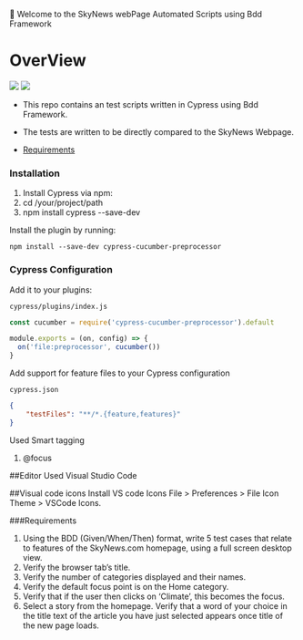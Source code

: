 
:wave: Welcome to the SkyNews webPage Automated Scripts using Bdd Framework 

# OverView 
![](https://img.shields.io/badge/cypress-informational?style=flat&logo=cypress&logoColor=white&color=2bbc8a)
![](https://img.shields.io/badge/Bdd-informational?style=flat&logo=BDD&logoColor=green&color=2bbc8a)

- This repo contains an test scripts  written in Cypress using Bdd Framework.

- The tests are written to be directly compared to the  SkyNews Webpage.

 * [Requirements](#Requirements)

### Installation

1. Install Cypress via npm:
2. cd /your/project/path
3. npm install cypress --save-dev

Install the plugin by running:

```shell
npm install --save-dev cypress-cucumber-preprocessor
```
### Cypress Configuration

Add it to your plugins:

`cypress/plugins/index.js`

```javascript
const cucumber = require('cypress-cucumber-preprocessor').default

module.exports = (on, config) => {
  on('file:preprocessor', cucumber())
}
```
Add support for feature files to your Cypress configuration

`cypress.json`

```json
{
    "testFiles": "**/*.{feature,features}"
}
```

Used Smart tagging
1. @focus

##Editor Used 
Visual Studio Code 

##Visual code icons 
Install VS code Icons
File > Preferences > File Icon Theme > VSCode Icons.

###Requirements

1. Using the BDD (Given/When/Then) format, write 5 test cases that relate to features of the
SkyNews.com homepage, using a full screen desktop view.
2. Verify the browser tab’s title.
3. Verify the number of categories displayed and their names.
4. Verify the default focus point is on the Home category.
5. Verify that if the user then clicks on ‘Climate’, this becomes the focus.
6. Select a story from the homepage. Verify that a word of your choice in the title text of the
article you have just selected appears once title of the new page loads.





